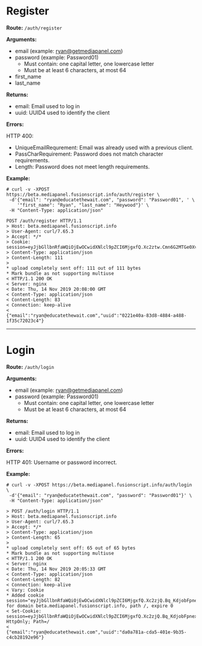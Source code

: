 # Register

**Route:** `/auth/register`

**Arguments:**

- email (example: ryan@getmediapanel.com)
- password (example: Password01)
  - Must contain: one capital letter, one lowercase letter
  - Must be at least 6 characters, at most 64
- first_name
- last_name

**Returns:**

- email: Email used to log in
- uuid: UUID4 used to identify the client

**Errors:**

HTTP 400:

- UniqueEmailRequrement: Email was already used with a previous client.
- PassCharRequirement: Password does not match character requirements.
- Length: Password does not meet length requirements.

**Example:**

```
# curl -v -XPOST https://beta.mediapanel.fusionscript.info/auth/register \
 -d'{"email": "ryan@educatethewait.com", "password": "Password01", ' \
    '"first_name": "Ryan", "last_name": "Heywood"}' \
 -H "Content-Type: application/json"

POST /auth/register HTTP/1.1
> Host: beta.mediapanel.fusionscript.info
> User-Agent: curl/7.65.3
> Accept: */*
> Cookie: session=eyJjbGllbnRfaWQiOjEwOCwidXNlcl9pZCI6MjgxfQ.Xc2ztw.Cmn6G2MTGe0XvoWD31mt2Gy0pvk
> Content-Type: application/json
> Content-Length: 111
> 
* upload completely sent off: 111 out of 111 bytes
* Mark bundle as not supporting multiuse
< HTTP/1.1 200 OK
< Server: nginx
< Date: Thu, 14 Nov 2019 20:08:00 GMT
< Content-Type: application/json
< Content-Length: 83
< Connection: keep-alive
< 
{"email":"ryan@educatethewait.com","uuid":"0221e40a-83d8-4884-a488-1f35c72023c4"}

```

---

# Login

**Route:** `/auth/login`

**Arguments:**

- email (example: ryan@getmediapanel.com)
- password (example: Password01)
  - Must contain: one capital letter, one lowercase letter
  - Must be at least 6 characters, at most 64

**Returns:**

- email: Email used to log in
- uuid: UUID4 used to identify the client

**Errors:**

HTTP 401: Username or password incorrect.

**Example:**

```
# curl -v -XPOST https://beta.mediapanel.fusionscript.info/auth/login \
 -d'{"email": "ryan@educatethewait.com", "password": "Password01"}' \
 -H "Content-Type: application/json"

> POST /auth/login HTTP/1.1
> Host: beta.mediapanel.fusionscript.info
> User-Agent: curl/7.65.3
> Accept: */*
> Content-Type: application/json
> Content-Length: 65
> 
* upload completely sent off: 65 out of 65 bytes
* Mark bundle as not supporting multiuse
< HTTP/1.1 200 OK
< Server: nginx
< Date: Thu, 14 Nov 2019 20:05:33 GMT
< Content-Type: application/json
< Content-Length: 82
< Connection: keep-alive
< Vary: Cookie
* Added cookie session="eyJjbGllbnRfaWQiOjEwOCwidXNlcl9pZCI6MjgxfQ.Xc2zjQ.Bq_KdjobFpnexGrfCBQKJ1XZa74" for domain beta.mediapanel.fusionscript.info, path /, expire 0
< Set-Cookie: session=eyJjbGllbnRfaWQiOjEwOCwidXNlcl9pZCI6MjgxfQ.Xc2zjQ.Bq_KdjobFpnexGrfCBQKJ1XZa74; HttpOnly; Path=/
< 
{"email":"ryan@educatethewait.com","uuid":"da0a781a-cda5-401e-9b35-c4cb28192e96"}
```
